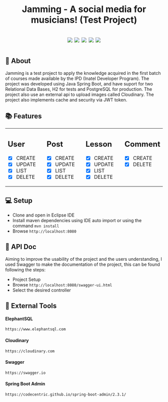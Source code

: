 <h1 align="center">
  Jamming - A social media for musicians! (Test Project)
  <p><img src="https://img.shields.io/badge/Java-ED8B00?style=for-the-badge&logo=java&logoColor=white"/>
  <img src ="https://img.shields.io/badge/PostgreSQL-316192?style=for-the-badge&logo=postgresql&logoColor=white"/>
  <img src ="https://img.shields.io/badge/Eclipse-2C2255?style=for-the-badge&logo=eclipse&logoColor=white"/>
  <img src ="https://img.shields.io/badge/Spring-6DB33F?style=for-the-badge&logo=spring&logoColor=white"/>
  <img src ="https://img.shields.io/badge/-Cloudinary-blue?style=for-the-badge&logo=google-cloud&logoColor=white"/></p>
<h1>

📝 About
-----
Jamming is a test project to apply the knowledge acquired in the first batch of courses made available by the IPD (Inatel Developer Program). The project was developed using Java Spring Boot, and have suport for two Relational Data Bases, H2 for tests and PostgreSQL for production. The project also use an external api to upload images called Cloudinary. The project also implements cache and security via JWT token.

📚 Features
-----
  <table border="0" width="100%"
  >
  <tr>

  <td width="30%" valign="top" border="0">

  ## User
  - [x] CREATE
  - [x] UPDATE
  - [x] LIST
  - [x] DELETE

  </td>
  <td width="30%" valign="top">

  ## Post
  - [x] CREATE
  - [x] UPDATE
  - [x] LIST
  - [x] DELETE

  </td>
  <td width="30%" valign="top">

  ## Lesson
  - [x] CREATE
  - [x] UPDATE
  - [x] LIST
  - [x] DELETE

  </td>

  <td width="30%" valign="top">
  
  ## Comment
  - [x] CREATE
  - [x] DELETE

  </td>

</tr>
</table>

💻 Setup
-----
- Clone and open in Eclipse IDE
- Install maven dependencies using IDE auto import or using the command ``mvn install``
- Browse ``http://localhost:8080``

📃 API Doc
-----
Aiming to improve the usability of the project and the users understanding, I used Swagger to make the documentation of the project, this can be found following the steps:
- Project Setup
- Browse ``http://localhost:8080/swagger-ui.html``
- Select the desired controller

📲 External Tools
----------------

  #### ElephantSQL
  ```
  https://www.elephantsql.com
  ```
  #### Cloudinary
  ```
  https://cloudinary.com
  ```
  #### Swagger
  ```
  https://swagger.io
  ```

  #### Spring Boot Admin
  ```
  https://codecentric.github.io/spring-boot-admin/2.3.1/
  ```
